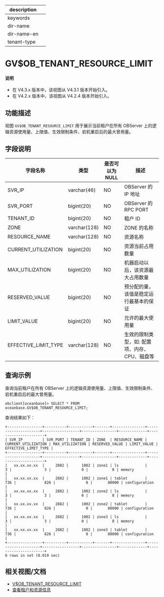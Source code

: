 |description||
|---|---|
|keywords||
|dir-name||
|dir-name-en||
|tenant-type||

# GV$OB_TENANT_RESOURCE_LIMIT

<main id="notice" type='explain'>
  <h4>说明</h4>
  <ul><li>在 V4.3.x 版本中，该视图从 V4.3.1 版本开始引入。</li><li>在 V4.2.x 版本中，该视图从 V4.2.4 版本开始引入。</li></ul>
</main>

## 功能描述

视图 `GV$OB_TENANT_RESOURCE_LIMIT` 用于展示当前租户在所有 OBServer 上的逻辑资源使用量、上限值、生效限制条件、宕机重启后的最大曾用量。

## 字段说明

| 字段名称  |  类型  | 是否可以为 NULL |     描述     |
|----------|--------|-----------------|-------------|
| SVR_IP               | varchar(46)  | NO   |  OBServer 的 IP 地址    |
| SVR_PORT             | bigint(20)   | NO   |  OBServer 的 RPC PORT    |
| TENANT_ID            | bigint(20)   | NO   |  租户 ID    |
| ZONE                 | varchar(128) | NO   |  ZONE 的名称    |
| RESOURCE_NAME        | varchar(128) | NO   |  资源名称    |
| CURRENT_UTILIZATION  | bigint(20)   | NO   |  资源当前占用数量    |
| MAX_UTILIZATION      | bigint(20)   | NO   |  机器启动以后，该资源最大占用数量    |
| RESERVED_VALUE       | bigint(20)   | NO   |  预分配的量，该值是稳定运行最基本的保证    |
| LIMIT_VALUE          | bigint(20)   | NO   |  允许的最大使用量    |
| EFFECTIVE_LIMIT_TYPE | varchar(128) | NO   |  生效的限制类型，如: 配置项、内存、CPU、磁盘等    |

## 查询示例

查询当前租户在所有 OBServer 上的逻辑资源使用量、上限值、生效限制条件、宕机重启后的最大曾用量。
	
```shell
obclient[oceanbase]> SELECT * FROM oceanbase.GV$OB_TENANT_RESOURCE_LIMIT;
```

查询结果如下：

```shell
+----------------+----------+-----------+-------+---------------+---------------------+-----------------+----------------+-------------+----------------------+
| SVR_IP         | SVR_PORT | TENANT_ID | ZONE  | RESOURCE_NAME | CURRENT_UTILIZATION | MAX_UTILIZATION | RESERVED_VALUE | LIMIT_VALUE | EFFECTIVE_LIMIT_TYPE |
+----------------+----------+-----------+-------+---------------+---------------------+-----------------+----------------+-------------+----------------------+
|   xx.xx.xx.xx  |     2882 |      1002 | zone1 | ls            |                   3 |               3 |              0 |           8 | memory               |
|   xx.xx.xx.xx  |     2882 |      1002 | zone1 | tablet        |                 736 |             826 |              0 |       80000 | configuration        |
|   xx.xx.xx.xx  |     2882 |      1002 | zone2 | ls            |                   3 |               3 |              0 |           8 | memory               |
|   xx.xx.xx.xx  |     2882 |      1002 | zone2 | tablet        |                 736 |             826 |              0 |       80000 | configuration        |
|   xx.xx.xx.xx  |     2882 |      1002 | zone3 | ls            |                   3 |               3 |              0 |           8 | memory               |
|   xx.xx.xx.xx  |     2882 |      1002 | zone3 | tablet        |                 736 |             826 |              0 |       80000 | configuration        |
+----------------+----------+-----------+-------+---------------+---------------------+-----------------+----------------+-------------+----------------------+
6 rows in set (0.019 sec)
```

## 相关视图/文档

* [V$OB_TENANT_RESOURCE_LIMIT](18200.v-ob_tenant_resource_limit-of-mysql-mode.md)
* [查看租户和资源信息](../../../../600.manage/200.tenant-management/600.common-tenant-operations/400.view-tenant-information.md)